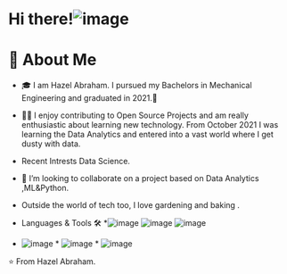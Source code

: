 # Hi there!![image](https://user-images.githubusercontent.com/89205451/142351174-302e57e8-3d3f-4289-ba9c-d8e0bdbb7329.png)
  
# 🚀 About Me

 * 🎓 I am Hazel Abraham. I pursued my Bachelors in Mechanical Engineering and graduated in 2021.👀
 * 👨‍💻 I enjoy contributing to Open Source Projects and am really enthusiastic about learning new technology. From October 2021 I was learning the Data Analytics and  entered into a vast world where I get dusty with data.
* Recent Intrests Data Science.
 * 💞️ I’m looking to collaborate on a project based on Data Analytics ,ML&Python.
* Outside the world of tech too, I love gardening and baking .


* Languages & Tools 🛠️
*![image](https://user-images.githubusercontent.com/89205451/142351287-0323e491-3d8f-4906-8477-fea6561b3e41.png)  ![image](https://user-images.githubusercontent.com/89205451/142351341-7a91615f-d9ef-410e-a368-13ff0c26fb93.png)   ![image](https://user-images.githubusercontent.com/89205451/142351355-2e973e1e-b641-4158-bca8-5f71c80f80aa.png)
* ![image](https://user-images.githubusercontent.com/89205451/142351368-6c3d6653-4c07-4c03-8051-7eebad38192e.png) *  ![image](https://user-images.githubusercontent.com/89205451/142351416-61893059-8d56-45bb-954b-b876405a4d82.png)  *    ![image](https://user-images.githubusercontent.com/89205451/142351437-cca71a55-186d-4786-801e-ff09e5bb0a33.png)  




⭐ From Hazel Abraham.





















<!---
HazelAbraham/HazelAbraham is a ✨ special ✨ repository because its `README.md` (this file) appears on your GitHub profile.
You can click the Preview link to take a look at your changes.
--->
